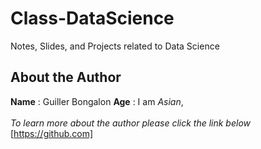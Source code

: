 # Class-DataScience
Notes, Slides, and Projects related to Data Science

## About the Author ##
**Name** : Guiller Bongalon
**Age** : I am *Asian*,
<br></br>
*To learn more about the author please click the link below*
[https://github.com]
